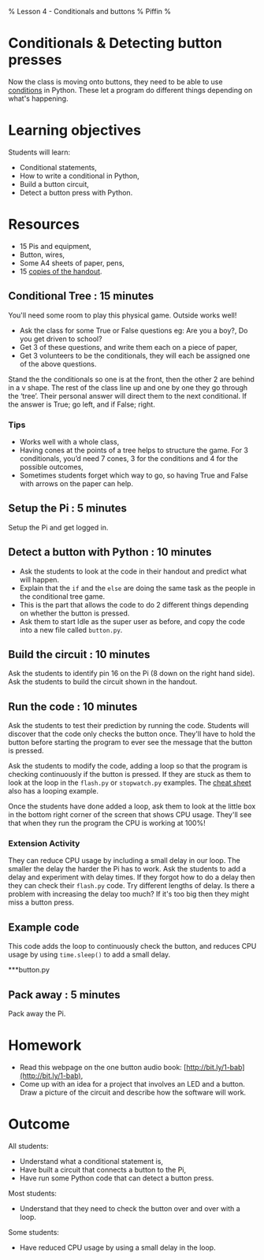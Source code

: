 % Lesson 4 - Conditionals and buttons
% Piffin
%

# Conditionals & Detecting button presses

Now the class is moving onto buttons, they need to be able to use [conditions](../glossary.html#conditional) in Python. These let a program do different things depending on what's happening.

# Learning objectives

Students will learn:

* Conditional statements,
* How to write a conditional in Python,
* Build a button circuit,
* Detect a button press with Python.

# Resources

* 15 Pis and equipment,
* Button, wires,
* Some A4 sheets of paper, pens,
* 15 [copies of the handout](lesson-4-handout.html).

## Conditional Tree : 15 minutes

You'll need some room to play this physical game. Outside works well!

* Ask the class for some True or False questions eg: Are you a boy?, Do you get driven to school?
* Get 3 of these questions, and write them each on a piece of paper,
* Get 3 volunteers to be the conditionals, they will each be assigned one of the above questions.

Stand the the conditionals so one is at the front, then the other 2 are behind in a v shape.
The rest of the class line up and one by one they go through the ‘tree’. Their personal answer will direct them to the next conditional. If the answer is True; go left, and if False; right.

### Tips

* Works well with a whole class, 
* Having cones at the points of a tree helps to structure the game. For 3 conditionals, you’d need 7 cones, 3 for the conditions and 4 for the possible outcomes, 
* Sometimes students forget which way to go, so having True and False with arrows on the paper can help.

## Setup the Pi : 5 minutes

Setup the Pi and get logged in.

## Detect a button with Python : 10 minutes

* Ask the students to look at the code in their handout and predict what will happen.
* Explain that the `if` and the `else` are doing the same task as the people in the conditional tree game. 
* This is the part that allows the code to do 2 different things depending on whether the button is pressed.
* Ask them to start Idle as the super user as before, and copy the code into a new file called `button.py`. 

## Build the circuit : 10 minutes

Ask the students to identify pin 16 on the Pi (8 down on the right hand side). Ask the students to build the circuit shown in the handout. 

## Run the code : 10 minutes

Ask the students to test their prediction by running the code.
Students will discover that the code only checks the button once. 
They'll have to hold the button before starting the program to ever see the message that the button is pressed.

Ask the students to modify the code, adding a loop so that the program is checking continuously if the button is pressed. If they are stuck as them to look at the loop in the `flash.py` or `stopwatch.py` examples. The [cheat sheet](../cheatsheet.html#loops) also has a looping example.

Once the students have done added a loop, ask them to look at the little box in the bottom right corner of the screen that shows CPU usage. They'll see that when they run the program the CPU is working at 100%!

### Extension Activity

They can reduce CPU usage by including a small delay in our loop. The smaller the delay the harder the Pi has to work. Ask the students to add a delay and experiment with delay times. If they forgot how to do a delay then they can check their `flash.py` code. Try different lengths of delay. Is there a problem with increasing the delay too much? If it's too big then they might miss a button press.

## Example code

This code adds the loop to continuously check the button, and reduces CPU usage by using `time.sleep()` to add a small delay.

***button.py

## Pack away : 5 minutes

Pack away the Pi.

# Homework

* Read this webpage on the one button audio book: [http://bit.ly/1-bab](http://bit.ly/1-bab),
* Come up with an idea for a project that involves an LED and a button. Draw a picture of the circuit and describe how the software will work.

# Outcome

All students:

* Understand what a conditional statement is,
* Have built a circuit that connects a button to the Pi,
* Have run some Python code that can detect a button press.

Most students:

* Understand that they need to check the button over and over with a loop.

Some students:

* Have reduced CPU usage by using a small delay in the loop.
